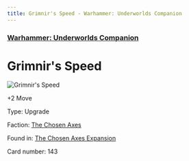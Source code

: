 ```yaml
---
title: Grimnir's Speed - Warhammer: Underworlds Companion
---
```


### [Warhammer: Underworlds Companion](https://guidokessels.github.io/wh-underworlds)

  

# Grimnir's Speed

![Grimnir's Speed](https://warhammerunderworlds.com/wp-content/uploads/sites/6/2018/02/143_ENG.png)

+2 Move

Type: Upgrade

Faction: [The Chosen Axes](https://guidokessels.github.io/wh-underworlds/factions/the-chosen-axes)

Found in: [The Chosen Axes Expansion](https://guidokessels.github.io/wh-underworlds/locations/the-chosen-axes-expansion)

Card number: 143
